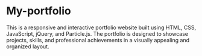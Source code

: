 # My-portfolio
This is a responsive and interactive portfolio website built using HTML, CSS, JavaScript, jQuery, and Particle.js. The portfolio is designed to showcase projects, skills, and professional achievements in a visually appealing and organized layout.
